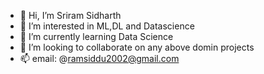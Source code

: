 - 👋 Hi, I’m Sriram Sidharth
- 👀 I’m interested in ML,DL and Datascience
- 🌱 I’m currently learning Data Science
- 💞️ I’m looking to collaborate on any above domin projects
- 📫 email: @ramsiddu2002@gmail.com

<!---
itsmesid12/itsmesid12 is a ✨ special ✨ repository because its `README.md` (this file) appears on your GitHub profile.
You can click the Preview link to take a look at your changes.
--->
